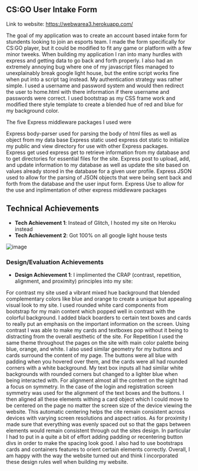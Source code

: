 ## CS:GO User Intake Form

Link to website: https://webwarea3.herokuapp.com/

The goal of my application was to create an account based intake form for stundents looking to join an esports team. I made the form specifically for CS:GO player, but it could be modified to fit any game or platform with a few minor tweeks. When building my application I ran into many hurdles with express and getting data to go back and forth properly. I also had an extremely annoying bug where one of my javascript files managed to unexplainably break google light house, but the entire script works fine when put into a script tag instead. My authentication strategy was rather simple. I used a username and password system and would then redirect the user to home.html with there information if there username and passwords were correct. I used bootstrap as my CSS frame work and modified there style template to create a blended hue of red and blue for my background color. 

The five Express middleware packages I used were 

Express body-parser used for parsing the body of html files as well as object from my data base
Express static used express dot static to initialize my public and view directory for use with other Express packages.  
Express get used express get to retrieve information from my database and to get directories for essential files for the site. 
Express post to upload, add, and update information to my database as well as update the site based on values already stored in the database for a given user profile. 
Express JSON used to allow for the parsing of JSON objects that were being sent back and forth from the database and the user input form. 
Express Use to allow for the use and inplimentation of other express middleware packages 



## Technical Achievements
- **Tech Achievement 1**: Instead of Glitch, I hosted my site on Heroku instead
- **Tech Achievement 2**: Got 100% on all google light house tests 

![image](https://user-images.githubusercontent.com/73297412/192719849-218abd23-cdd8-42ff-ab71-a61a9ea8934f.png)


### Design/Evaluation Achievements
- **Design Achievement 1**: I implimented the CRAP (contrast, repetition, alignment, and proximity) principles into my site:

For contrast my site used a vibrant mixed hue background that blended complementary colors like blue and orange to create a unique but appealing visual look to my site. I used rounded white card components from bootstrap for my main content which popped well in contrast with the colorful background. I added black boarders to certain text boxes and cards to really put an emphasis on the important information on the screen. Using contrast I was able to make my cards and textboxes pop without it being to distracting from the overall aesthetic of the site. For Repetition I used the same theme throughout the pages on the site with main color palette being blue, orange, and white. I also used similar geometry for my buttons and cards surround the content of my page. The buttons were all blue with padding when you hovered over them, and the cards were all had rounded corners with a white background. My text box inputs all had similar white backgrounds with rounded corners but changed to a lighter blue when being interacted with. For alignment almost all the content on the sight had a focus on symmetry. In the case of the login and registration screen symmetry was used for the alignment of the text boxes and the buttons. I then aligned all these elements withing a card object which I could move to be centered on the page no matter the screen size of the device viewing the website. This automatic centering helps the cite remain consistent across devices with varying screen resolutions and aspect ratios. As for proximity I made sure that everything was evenly spaced out so that the gaps between elements would remain consistent through out the sites design. In particular I had to put in a quite a bit of effort adding padding or recentering button divs in order to make the spacing look good. I also had to use bootstraps cards and containers features to orient certain elements correctly. Overall, I am happy with the way the website turned out and think I incorporated these design rules well when building my website.  

